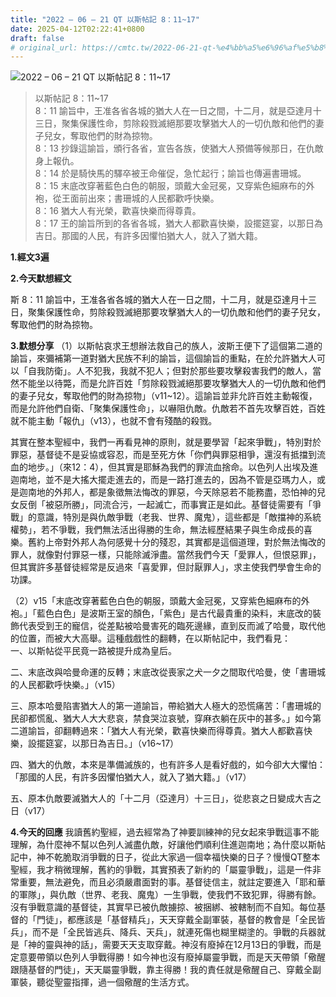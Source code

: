 ```yaml
---
title: "2022 – 06 – 21 QT 以斯帖記 8：11~17"
date: 2025-04-12T02:22:41+0800
draft: false
# original_url: https://cmtc.tw/2022-06-21-qt-%e4%bb%a5%e6%96%af%e5%b8%96%e8%a8%98-8%ef%bc%9a1117
---
```


![2022 – 06 – 21 QT 以斯帖記 8：11\~17](/images/qt.jpg  "2022 – 06 – 21 QT 以斯帖記 8：11\~17")

> 以斯帖記 8：11\~17  
> 8：11 諭旨中，王准各省各城的猶大人在一日之間，十二月，就是亞達月十三日，聚集保護性命，剪除殺戮滅絕那要攻擊猶大人的一切仇敵和他們的妻子兒女，奪取他們的財為掠物。  
> 8：13 抄錄這諭旨，頒行各省，宣告各族，使猶大人預備等候那日，在仇敵身上報仇。  
> 8：14 於是騎快馬的驛卒被王命催促，急忙起行；諭旨也傳遍書珊城。  
> 8：15 末底改穿著藍色白色的朝服，頭戴大金冠冕，又穿紫色細麻布的外袍，從王面前出來；書珊城的人民都歡呼快樂。  
> 8：16 猶大人有光榮，歡喜快樂而得尊貴。  
> 8：17 王的諭旨所到的各省各城，猶大人都歡喜快樂，設擺筵宴，以那日為吉日。那國的人民，有許多因懼怕猶大人，就入了猶大籍。

**1.經文3遍**

**2.今天默想經文**
  
斯 8：11 諭旨中，王准各省各城的猶大人在一日之間，十二月，就是亞達月十三日，聚集保護性命，剪除殺戮滅絕那要攻擊猶大人的一切仇敵和他們的妻子兒女，奪取他們的財為掠物。

**3.默想分享**
（1）以斯帖哀求王想辦法救自己的族人，波斯王便下了這個第二道的諭旨，來彌補第一道對猶大民族不利的諭旨，這個諭旨的重點，在於允許猶大人可以「自我防衛」。人不犯我，我就不犯人；但對於那些要攻擊殺害我們的敵人，當然不能坐以待斃，而是允許百姓「剪除殺戮滅絕那要攻擊猶大人的一切仇敵和他們的妻子兒女，奪取他們的財為掠物」（v11\~12）。這諭旨並非允許百姓主動報復，而是允許他們自衛、「聚集保護性命」，以嚇阻仇敵。仇敵若不首先攻擊百姓，百姓就不能主動「報仇」（v13），也就不會有殘酷的殺戮。

其實在整本聖經中，我們一再看見神的原則，就是要學習「起來爭戰」，特別對於罪惡，基督徒不是妥協或容忍，而是至死方休「你們與罪惡相爭，還沒有抵擋到流血的地步。」（來12：4），但其實是耶穌為我們的罪流血捨命。以色列人出埃及進迦南地，並不是大搖大擺走進去的，而是一路打進去的，因為不管是亞瑪力人，或是迦南地的外邦人，都是象徵無法悔改的罪惡，今天除惡若不能務盡，恐怕神的兒女反倒「被惡所勝」，同流合污，一起滅亡，而事實正是如此。基督徒需要有「爭戰」的意識，特別是與仇敵爭戰（老我、世界、魔鬼），這些都是「敵擋神的系統權勢」，若不爭戰，我們無法活出得勝的生命，無法經歷結果子與生命成長的喜樂。舊約上帝對外邦人為何感覺十分的殘忍，其實都是這個道理，對於無法悔改的罪人，就像對付罪惡一樣，只能除滅淨盡。當然我們今天「愛罪人，但恨惡罪」，但其實許多基督徒經常是反過來「喜愛罪，但討厭罪人」，求主使我們學會生命的功課。

（2）v15「末底改穿著藍色白色的朝服，頭戴大金冠冕，又穿紫色細麻布的外袍。」「藍色白色」是波斯王室的顏色，「紫色」是古代最貴重的染料，末底改的裝飾代表受到王的寵信，從差點被哈曼害死的臨死邊緣，直到反而滅了哈曼，取代他的位置，而被大大高舉。這種戲戲性的翻轉，在以斯帖記中，我們看見：  
一、以斯帖從平民竟一路被提升成為皇后。

二、末底改與哈曼命運的反轉；末底改從喪家之犬一夕之間取代哈曼，使「書珊城的人民都歡呼快樂。」（v15）

三、原本哈曼陷害猶大人的第一道諭旨，帶給猶大人極大的恐慌痛苦：「書珊城的民卻都慌亂、猶大人大大悲哀，禁食哭泣哀號，穿麻衣躺在灰中的甚多。」如今第二道諭旨，卻翻轉過來：「猶大人有光榮，歡喜快樂而得尊貴。猶大人都歡喜快樂，設擺筵宴，以那日為吉日。」（v16\~17）

四、猶大的仇敵，本來是準備滅族的，也有許多人是看好戲的，如今卻大大懼怕：「那國的人民，有許多因懼怕猶大人，就入了猶大籍。」（v17）

五、原本仇敵要滅猶大人的「十二月（亞達月）十三日」，從悲哀之日變成大吉之日（v17）

**4.今天的回應**
我讀舊約聖經，過去經常為了神要訓練神的兒女起來爭戰這事不能理解，為什麼神不幫以色列人滅盡仇敵，好讓他們順利住進迦南地；為什麼以斯帖記中，神不乾脆取消爭戰的日子，從此大家過一個幸福快樂的日子？慢慢QT整本聖經，我才稍微理解，舊約的爭戰，其實預表了新約的「屬靈爭戰」，這是一件非常重要，無法避免，而且必須嚴肅面對的事。基督徒信主，就註定要進入「耶和華的軍隊」，與仇敵（世界、老我、魔鬼）一生爭戰，使我們不致犯罪，得勝有餘。沒有爭戰意識的基督徒，其實早已被仇敵擄掠、被捆綁、被轄制而不自知。每位基督的「門徒」，都應該是「基督精兵」，天天穿戴全副軍裝，基督的教會是「全民皆兵」，而不是「全民皆逃兵、降兵、天兵」，就連死傷也糊里糊塗的。爭戰的兵器就是「神的靈與神的話」，需要天天支取穿戴。神沒有廢掉在12月13日的爭戰，而是定意要帶領以色列人爭戰得勝！如今神也沒有廢掉屬靈爭戰，而是天天帶領「儆醒跟隨基督的門徒」，天天屬靈爭戰，靠主得勝！我的責任就是儆醒自己、穿戴全副軍裝，聽從聖靈指揮，過一個儆醒的生活方式。

